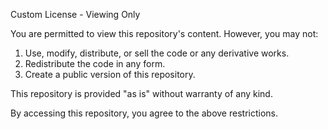 Custom License - Viewing Only

You are permitted to view this repository's content. However, you may not:

1. Use, modify, distribute, or sell the code or any derivative works.
2. Redistribute the code in any form.
3. Create a public version of this repository.

This repository is provided "as is" without warranty of any kind.

By accessing this repository, you agree to the above restrictions.
